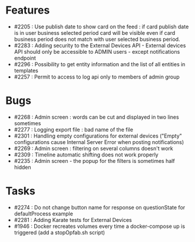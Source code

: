 # Features

* #2205 : Use publish date to show card on the feed : if card publish date is in user business selected period card will be visible even if card business period does not match with user selected business period.
* #2283 : Adding security to the External Devices API - External devices API should only be accessible to ADMIN users - except notifications endpoint 
* #2296 : Possibility to get entity information and the list of all entities in templates
* #2257 : Permit to access to log api only to members of admin group


# Bugs

* #2268 : Admin screen : words can be cut and displayed in two lines sometimes
* #2277 : Logging export file : bad name of the file
* #2301 : Handling empty configurations for external devices ("Empty" configurations cause Internal Server Error when posting notifications)
* #2269 : Admin screen : filtering on several columns doesn't work
* #2309 : Timeline automatic shifting does not work properly
* #2235 : Admin screen - the popup for the filters is sometimes half hidden


# Tasks

* #2274 : Do not change button name for response on questionState for defaultProcess example
* #2281 : Adding Karate tests for External Devices
* #1946 : Docker recreates volumes every time a docker-compose up is triggered (add a stopOpfab.sh script) 


